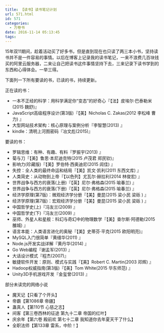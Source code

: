 ```yaml
---
title: 【读书】读书笔记计划
url: 571.html
id: 571
categories:
  - 万卷书
date: 2016-11-14 05:13:45
tags:
---
```


15年双11期间，趁着活动买了好多书，但是直到现在也只读了两三本小书，坚持读书并不是一件容易的事情。以后在博客上记录我的读书笔记，一来不浪费几百块钱买的阿里云服务器，二来让自己把读书这件事情坚持下去，三来记录下读书学到的东西和心得体会。一举三得。
<!-- more -->
下面列一下所有要读的书，已读的书，持续更新。

正在读的书：

*   一本不正经的科学：用科学满足你“变态”的好奇心『【法】皮埃尔·巴泰勒米(2015 魏舒)』
*   JavaScript高级程序设计(第3版)『【美】Nicholas C. Zakas(2012 李松峰 曹力) 』
*   大型网站技术架构：核心原理与案例分析『李智慧(2013) 』
*   kindle：清明上河图密码『冶文彪(2015)』

要读的书：

*   罗辑思维：有种、有趣、有料『罗振宇(2013) 』
*   菊与刀『【美】鲁思·本尼迪克特(2015 卢茂君 郑民钦)』
*   影响力(珍藏版)『【美】罗伯特·西奥迪尼(2015 闾佳) 』
*   失控：全人类的最终命运和结局『【美】凯文·凯利(2011 东西文库) 』
*   人类简史：从动物到上帝『【以色列】尤瓦尔·赫拉利(2014 林俊宏) 』
*   世界战争与西方的衰落(上册)『【英】尼尔·弗格森(2015 喻春兰) 』
*   世界战争与西方的衰落(下册)『【英】尼尔·弗格森(2015 喻春兰) 』
*   经济学原理(第7版)：微观经济学分册『【美】曼昆(2015 梁小民 梁砾 ) 』
*   经济学原理(第7版)：宏观经济学分册『【美】曼昆(2015 梁小民 梁砾 ) 』
*   中国哲学史(上)『冯友兰(2009) 』
*   中国哲学史(下)『冯友兰(2009) 』
*   巫师、外星人和星舰：科幻与奇幻中的物理数学『【美】查尔斯·阿德勒(2015 雒城) 』
*   语言本能：人类语言进化的奥秘『【美】史蒂芬·平克(2015 欧阳明亮)』
*   MySQL入门很简单『黄缙华(2011) 』
*   Node.js开发实战详解『黄丹华(2014) 』
*   Go Web编程『谢孟军(2013) 』
*   大话设计模式『程杰(2007)』
*   敏捷软件开发：原则、模式与实践『【美】Robert C. Martin(2003 邓辉) 』
*   Hadoop权威指南(第3版)『【美】Tom White(2015 华东师范) 』
*   Unity3D手机游戏开发『金玺曾(2013) 』

部分未读完的网络小说

*   魔天记【只看了个开头】
*   帝霸【第1086章 帝疆】
*   蛊真人【第110节 心慈之志】
*   间客【第三卷西林的征途 第九十二章 帝国的红叶】
*   庆余年【第六卷 殿前欢 第七十二章 我知道你去年夏天干了什么】
*   全职法师【第133章 雷系，中阶！】